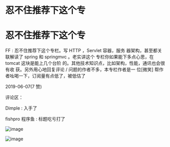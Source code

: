 # 忍不住推荐下这个专

# 忍不住推荐下这个专

FF : 忍不住推荐下这个专栏。写 HTTP ，Servlet 容器，服务 器架构，甚至都关联解读了 spring 和 springmvc 。老实讲这个 专栏你如果能下多点心思，在 tomcat 这块是能上几个台阶 的。其他技术知识点，比如架构，性能，通讯也会很有收 获。另外用心地回复评论 / 问题的作者不多，本专栏作者是一 位[微笑] 帮作者吆喝一下，订阅量有点低了，被低估了

2019-06-07(7 赞)

评论区：

Dimple : 入手了

fishpro 程序鱼 : 标题吃亏打了

![image](img/Image_002.png)

![image](img/Image_003.png)